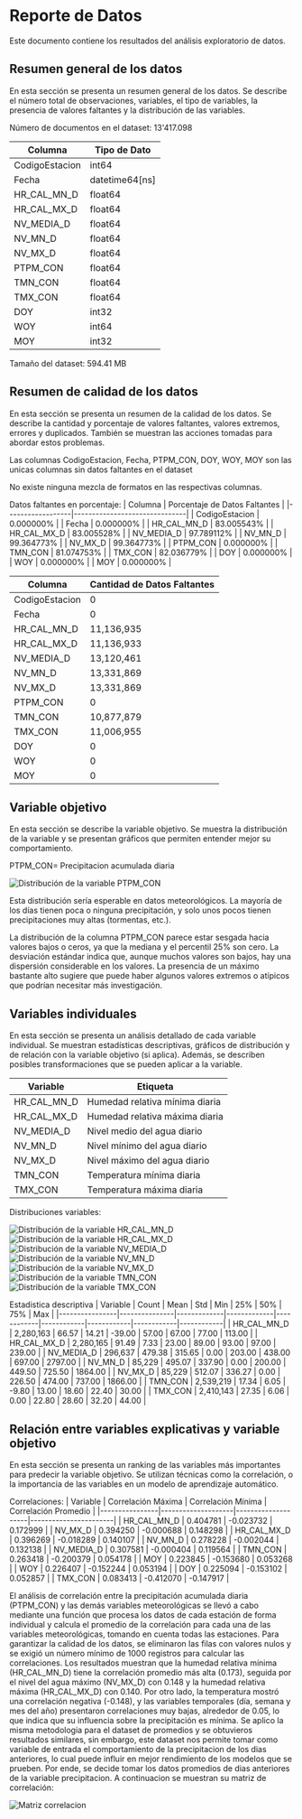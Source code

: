 # Reporte de Datos

Este documento contiene los resultados del análisis exploratorio de datos.

## Resumen general de los datos

En esta sección se presenta un resumen general de los datos. Se describe el número total de observaciones, variables, el tipo de variables, la presencia de valores faltantes y la distribución de las variables.

Número de documentos en el dataset: 13'417.098

| Columna         | Tipo de Dato         |
|------------------|----------------------|
| CodigoEstacion  | int64                |
| Fecha           | datetime64[ns]       |
| HR_CAL_MN_D     | float64              |
| HR_CAL_MX_D     | float64              |
| NV_MEDIA_D      | float64              |
| NV_MN_D         | float64              |
| NV_MX_D         | float64              |
| PTPM_CON        | float64              |
| TMN_CON         | float64              |
| TMX_CON         | float64              |
| DOY             | int32                |
| WOY             | int64                |
| MOY             | int32                |

Tamaño del dataset: 594.41 MB

## Resumen de calidad de los datos

En esta sección se presenta un resumen de la calidad de los datos. Se describe la cantidad y porcentaje de valores faltantes, valores extremos, errores y duplicados. También se muestran las acciones tomadas para abordar estos problemas.

Las columnas CodigoEstacion, Fecha, PTPM_CON, DOY, WOY, MOY son las unicas columnas sin datos faltantes en el dataset

No existe ninguna mezcla de formatos en las respectivas columnas.

Datos faltantes en porcentaje:
| Columna         | Porcentaje de Datos Faltantes |
|------------------|-------------------------------|
| CodigoEstacion  | 0.000000%                     |
| Fecha           | 0.000000%                     |
| HR_CAL_MN_D     | 83.005543%                    |
| HR_CAL_MX_D     | 83.005528%                    |
| NV_MEDIA_D      | 97.789112%                    |
| NV_MN_D         | 99.364773%                    |
| NV_MX_D         | 99.364773%                    |
| PTPM_CON        | 0.000000%                     |
| TMN_CON         | 81.074753%                    |
| TMX_CON         | 82.036779%                    |
| DOY             | 0.000000%                     |
| WOY             | 0.000000%                     |
| MOY             | 0.000000%                     |

| Columna         | Cantidad de Datos Faltantes |
|------------------|-----------------------------|
| CodigoEstacion  | 0                           |
| Fecha           | 0                           |
| HR_CAL_MN_D     | 11,136,935                  |
| HR_CAL_MX_D     | 11,136,933                  |
| NV_MEDIA_D      | 13,120,461                  |
| NV_MN_D         | 13,331,869                  |
| NV_MX_D         | 13,331,869                  |
| PTPM_CON        | 0                           |
| TMN_CON         | 10,877,879                  |
| TMX_CON         | 11,006,955                  |
| DOY             | 0                           |
| WOY             | 0                           |
| MOY             | 0                           |


## Variable objetivo

En esta sección se describe la variable objetivo. Se muestra la distribución de la variable y se presentan gráficos que permiten entender mejor su comportamiento.

PTPM_CON= Precipitacion acumulada diaria

![Distribución de la variable PTPM_CON](/docs/data/images/PTPM_CON_Distribucion.png)

Esta distribución sería esperable en datos meteorológicos. La mayoría de los días tienen poca o ninguna precipitación, y solo unos pocos tienen precipitaciones muy altas (tormentas, etc.).

La distribución de la columna PTPM_CON parece estar sesgada hacia valores bajos o ceros, ya que la mediana y el percentil 25% son cero.
La desviación estándar indica que, aunque muchos valores son bajos, hay una dispersión considerable en los valores.
La presencia de un máximo bastante alto sugiere que puede haber algunos valores extremos o atípicos que podrían necesitar más investigación.


## Variables individuales

En esta sección se presenta un análisis detallado de cada variable individual. Se muestran estadísticas descriptivas, gráficos de distribución y de relación con la variable objetivo (si aplica). Además, se describen posibles transformaciones que se pueden aplicar a la variable.

| Variable       | Etiqueta                             |
|----------------|--------------------------------------|
| HR_CAL_MN_D    | Humedad relativa mínima diaria       |
| HR_CAL_MX_D    | Humedad relativa máxima diaria       |
| NV_MEDIA_D     | Nivel medio del agua diario          |
| NV_MN_D        | Nivel mínimo del agua diario         |
| NV_MX_D        | Nivel máximo del agua diario         |
| TMN_CON        | Temperatura mínima diaria            |
| TMX_CON        | Temperatura máxima diaria            |

Distribuciones variables:

![Distribución de la variable HR_CAL_MN_D](/docs/data/images/Dis_HR_CAL_MN_D.png)
![Distribución de la variable HR_CAL_MX_D](/docs/data/images/Dis_HR_CAL_MX_D.png)
![Distribución de la variable NV_MEDIA_D](/docs/data/images/Dis_NV_MEDIA_D.png)
![Distribución de la variable NV_MN_D](/docs/data/images/Dis_NV_MN_D.png)
![Distribución de la variable NV_MX_D](/docs/data/images/Dis_NV_MX_D.png)
![Distribución de la variable TMN_CON](/docs/data/images/Dis_TMX_CON.png)
![Distribución de la variable TMX_CON](/docs/data/images/Dis_TMN_CON.png)

Estadistica descriptiva
| Variable       | Count         | Mean        | Std         | Min        | 25%        | 50%        | 75%        | Max        |
|----------------|---------------|-------------|-------------|------------|------------|------------|------------|------------|
| HR_CAL_MN_D    | 2,280,163     | 66.57       | 14.21       | -39.00     | 57.00      | 67.00      | 77.00      | 113.00     |
| HR_CAL_MX_D    | 2,280,165     | 91.49       | 7.33        | 23.00      | 89.00      | 93.00      | 97.00      | 239.00     |
| NV_MEDIA_D     | 296,637       | 479.38      | 315.65      | 0.00       | 203.00     | 438.00     | 697.00     | 2797.00    |
| NV_MN_D        | 85,229        | 495.07      | 337.90      | 0.00       | 200.00     | 449.50     | 725.50     | 1864.00    |
| NV_MX_D        | 85,229        | 512.07      | 336.27      | 0.00       | 226.50     | 474.00     | 737.00     | 1866.00    |
| TMN_CON        | 2,539,219     | 17.34       | 6.05        | -9.80      | 13.00      | 18.60      | 22.40      | 30.00      |
| TMX_CON        | 2,410,143     | 27.35       | 6.06        | 0.00       | 22.80      | 28.60      | 32.20      | 44.00      |



## Relación entre variables explicativas y variable objetivo

En esta sección se presenta un ranking de las variables más importantes para predecir la variable objetivo. Se utilizan técnicas como la correlación,  o la importancia de las variables en un modelo de aprendizaje automático.

Correlaciones: 
| Variable       | Correlación Máxima | Correlación Mínima | Correlación Promedio |
|----------------|--------------------|--------------------|-----------------------|
| HR_CAL_MN_D    | 0.404781           | -0.023732          | 0.172999             |
| NV_MX_D        | 0.394250           | -0.000688          | 0.148298             |
| HR_CAL_MX_D    | 0.396269           | -0.018289          | 0.140107             |
| NV_MN_D        | 0.278228           | -0.002044          | 0.132138             |
| NV_MEDIA_D     | 0.307581           | -0.000404          | 0.119564             |
| TMN_CON        | 0.263418           | -0.200379          | 0.054178             |
| MOY            | 0.223845           | -0.153680          | 0.053268             |
| WOY            | 0.226407           | -0.152244          | 0.053194             |
| DOY            | 0.225094           | -0.153102          | 0.052857             |
| TMX_CON        | 0.083413           | -0.412070          | -0.147917            |

El análisis de correlación entre la precipitación acumulada diaria (PTPM_CON) y las demás variables meteorológicas se llevó a cabo mediante una función que procesa los datos de cada estación de forma individual y calcula el promedio de la correlación para cada una de las variables meteorológicas, tomando en cuenta todas las estaciones. Para garantizar la calidad de los datos, se eliminaron las filas con valores nulos y se exigió un número mínimo de 1000 registros para calcular las correlaciones. Los resultados muestran que la humedad relativa mínima (HR_CAL_MN_D) tiene la correlación promedio más alta (0.173), seguida por el nivel del agua máximo (NV_MX_D) con 0.148 y la humedad relativa máxima (HR_CAL_MX_D) con 0.140. Por otro lado, la temperatura mostró una correlación negativa (-0.148), y las variables temporales (día, semana y mes del año) presentaron correlaciones muy bajas, alrededor de 0.05, lo que indica que su influencia sobre la precipitación es mínima. Se aplico la misma metodologia para el dataset de promedios y se obtuvieros resultados similares, sin embargo, este dataset nos permite tomar como variable de entrada el comportamiento de la precipitacion de los dias anteriores, lo cual puede influir en mejor rendimiento de los modelos que se prueben. Por ende, se decide tomar los datos promedios de dias anteriores de la variable precipitacion. A continuacion se muestran su matriz de correlación:

![Matriz correlacion](/docs/data/images/correlation_matrix.png)